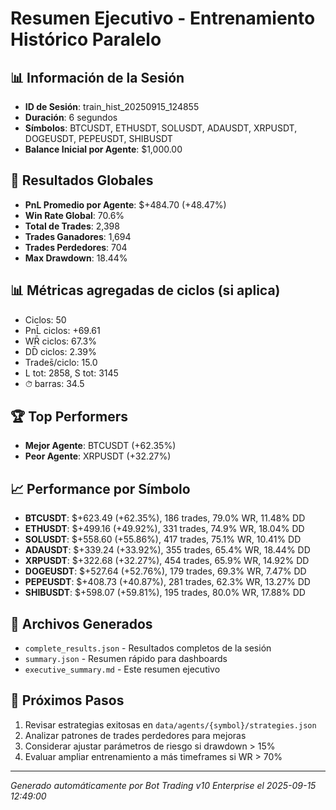 # Resumen Ejecutivo - Entrenamiento Histórico Paralelo

## 📊 Información de la Sesión
- **ID de Sesión**: train_hist_20250915_124855
- **Duración**: 6 segundos
- **Símbolos**: BTCUSDT, ETHUSDT, SOLUSDT, ADAUSDT, XRPUSDT, DOGEUSDT, PEPEUSDT, SHIBUSDT
- **Balance Inicial por Agente**: $1,000.00

## 🎯 Resultados Globales
- **PnL Promedio por Agente**: $+484.70 (+48.47%)
- **Win Rate Global**: 70.6%
- **Total de Trades**: 2,398
- **Trades Ganadores**: 1,694
- **Trades Perdedores**: 704
- **Max Drawdown**: 18.44%

## 📊 Métricas agregadas de ciclos (si aplica)
- Ciclos: 50
- PnL̄ ciclos: +69.61
- WR̄ ciclos: 67.3%
- DD̄ ciclos: 2.39%
- Trades̄/ciclo: 15.0
- L tot: 2858, S tot: 3145
- ⏱̄ barras: 34.5


## 🏆 Top Performers
- **Mejor Agente**: BTCUSDT (+62.35%)
- **Peor Agente**: XRPUSDT (+32.27%)

## 📈 Performance por Símbolo
- **BTCUSDT**: $+623.49 (+62.35%), 186 trades, 79.0% WR, 11.48% DD
- **ETHUSDT**: $+499.16 (+49.92%), 331 trades, 74.9% WR, 18.04% DD
- **SOLUSDT**: $+558.60 (+55.86%), 417 trades, 75.1% WR, 10.41% DD
- **ADAUSDT**: $+339.24 (+33.92%), 355 trades, 65.4% WR, 18.44% DD
- **XRPUSDT**: $+322.68 (+32.27%), 454 trades, 65.9% WR, 14.92% DD
- **DOGEUSDT**: $+527.64 (+52.76%), 179 trades, 69.3% WR, 7.47% DD
- **PEPEUSDT**: $+408.73 (+40.87%), 281 trades, 62.3% WR, 13.27% DD
- **SHIBUSDT**: $+598.07 (+59.81%), 195 trades, 80.0% WR, 17.88% DD

## 📁 Archivos Generados
- `complete_results.json` - Resultados completos de la sesión
- `summary.json` - Resumen rápido para dashboards
- `executive_summary.md` - Este resumen ejecutivo

## 🎯 Próximos Pasos
1. Revisar estrategias exitosas en `data/agents/{symbol}/strategies.json`
2. Analizar patrones de trades perdedores para mejoras
3. Considerar ajustar parámetros de riesgo si drawdown > 15%
4. Evaluar ampliar entrenamiento a más timeframes si WR > 70%

---
*Generado automáticamente por Bot Trading v10 Enterprise el 2025-09-15 12:49:00*
